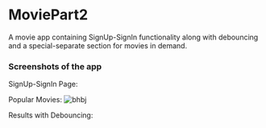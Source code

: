 # MoviePart2
A movie app containing SignUp-SignIn functionality along with debouncing and a special-separate section for movies in demand.

<h3>Screenshots of the app</h3>

SignUp-SignIn Page:

Popular Movies: 
![bhbj](https://ibb.co/Dw4Sp3d)

Results with Debouncing:  

